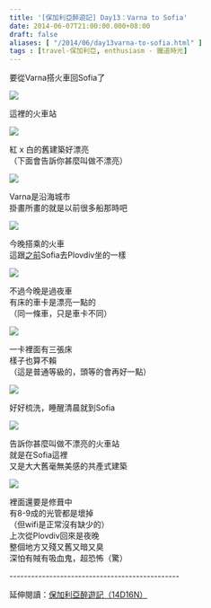 ```yaml
---
title: '[保加利亞醉遊記] Day13：Varna to Sofia'
date: 2014-06-07T21:00:00.000+08:00
draft: false
aliases: [ "/2014/06/day13varna-to-sofia.html" ]
tags : [travel-保加利亞, enthusiasm - 鐵道時光]
---
```


要從Varna搭火車回Sofia了  

![](/images/bulgaria13f1.jpg)

這裡的火車站  

![](/images/bulgaria13f2.jpg)

紅 x 白的舊建築好漂亮  
（下面會告訴你甚麼叫做不漂亮）  

![](/images/bulgaria13f3.jpg)

Varna是沿海城市  
掛畫所畫的就是以前很多船那時吧  

![](/images/bulgaria13f4.jpg)

今晚搭乘的火車  
這跟[之前](https://hidie.net/bulgaria4a/)Sofia去Plovdiv坐的一樣  

![](/images/bulgaria13f5.jpg)

不過今晚是過夜車  
有床的車卡是漂亮一點的  
（同一條車，只是車卡不同）  

![](/images/bulgaria13f6.jpg)

一卡裡面有三張床  
樣子也算不賴  
（這是普通等級的，頭等的會再好一點）  

![](/images/bulgaria13f7.jpg)

好好梳洗，睡醒清晨就到Sofia  

![](/images/bulgaria13f8.jpg)

告訴你甚麼叫做不漂亮的火車站  
就是在Sofia這裡  
又是大大舊毫無美感的共產式建築  

![](/images/bulgaria13f9.jpg)

裡面還要是修葺中  
有8-9成的光管都是壞掉  
（但wifi是正常沒有缺少的）  
上次從Plovdiv回來是夜晚  
整個地方又殘又舊又暗又臭  
深怕有賊有吸血鬼，超恐怖（驚）  
  
\-----------------------------------------------  
  
延伸閱讀：[保加利亞醉遊記（14D16N）](https://hidie.net/bulgaria14d16n/)
